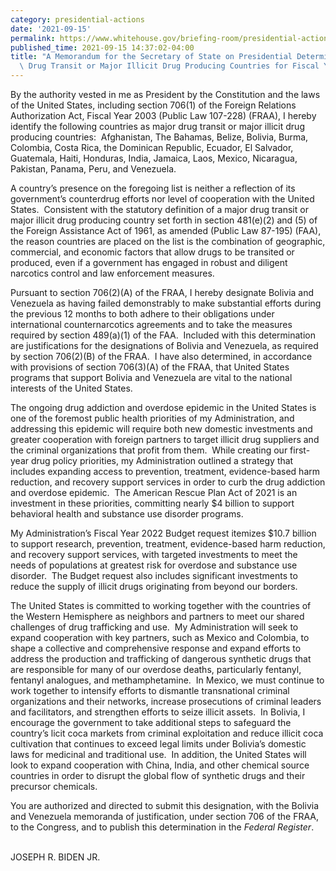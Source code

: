 ```yaml
---
category: presidential-actions
date: '2021-09-15'
permalink: https://www.whitehouse.gov/briefing-room/presidential-actions/2021/09/15/a-memorandum-for-the-secretary-of-state-on-presidential-determination-on-major-drug-transit-or-major-illicit-drug-producing-countries-for-fiscal-year-2022/
published_time: 2021-09-15 14:37:02-04:00
title: "A Memorandum for the Secretary of State on Presidential Determination on Major\
  \ Drug Transit or Major Illicit Drug Producing Countries for Fiscal Year\_2022"
---
```

 
By the authority vested in me as President by the Constitution and the
laws of the United States, including section 706(1) of the Foreign
Relations Authorization Act, Fiscal Year 2003 (Public Law 107-228)
(FRAA), I hereby identify the following countries as major drug transit
or major illicit drug producing countries:  Afghanistan, The Bahamas,
Belize, Bolivia, Burma, Colombia, Costa Rica, the Dominican Republic,
Ecuador, El Salvador, Guatemala, Haiti, Honduras, India, Jamaica, Laos,
Mexico, Nicaragua, Pakistan, Panama, Peru, and Venezuela.  
  
A country’s presence on the foregoing list is neither a reflection of
its government’s counterdrug efforts nor level of cooperation with the
United States.  Consistent with the statutory definition of a major drug
transit or major illicit drug producing country set forth in section
481(e)(2) and (5) of the Foreign Assistance Act of 1961, as amended
(Public Law 87-195) (FAA), the reason countries are placed on the list
is the combination of geographic, commercial, and economic factors that
allow drugs to be transited or produced, even if a government has
engaged in robust and diligent narcotics control and law enforcement
measures.   
  
Pursuant to section 706(2)(A) of the FRAA, I hereby designate Bolivia
and Venezuela as having failed demonstrably to make substantial efforts
during the previous 12 months to both adhere to their obligations under
international counternarcotics agreements and to take the measures
required by section 489(a)(1) of the FAA.  Included with this
determination are justifications for the designations of Bolivia and
Venezuela, as required by section 706(2)(B) of the FRAA.  I have also
determined, in accordance with provisions of section 706(3)(A) of the
FRAA, that United States programs that support Bolivia and Venezuela are
vital to the national interests of the United States.  
  
The ongoing drug addiction and overdose epidemic in the United States is
one of the foremost public health priorities of my Administration, and
addressing this epidemic will require both new domestic investments and
greater cooperation with foreign partners to target illicit drug
suppliers and the criminal organizations that profit from them.  While
creating our first-year drug policy priorities, my Administration
outlined a strategy that includes expanding access to prevention,
treatment, evidence-based harm reduction, and recovery support services
in order to curb the drug addiction and overdose epidemic.  The American
Rescue Plan Act of 2021 is an investment in these priorities, committing
nearly $4 billion to support behavioral health and substance use
disorder programs.   
  
My Administration’s Fiscal Year 2022 Budget request itemizes $10.7
billion to support research, prevention, treatment, evidence-based harm
reduction, and recovery support services, with targeted investments to
meet the needs of populations at greatest risk for overdose and
substance use disorder.  The Budget request also includes significant
investments to reduce the supply of illicit drugs originating from
beyond our borders.   
  
The United States is committed to working together with the countries of
the Western Hemisphere as neighbors and partners to meet our shared
challenges of drug trafficking and use.  My Administration will seek to
expand cooperation with key partners, such as Mexico and Colombia, to
shape a collective and comprehensive response and expand efforts to
address the production and trafficking of dangerous synthetic drugs that
are responsible for many of our overdose deaths, particularly fentanyl,
fentanyl analogues, and methamphetamine.  In Mexico, we must continue to
work together to intensify efforts to dismantle transnational criminal
organizations and their networks, increase prosecutions of criminal
leaders and facilitators, and strengthen efforts to seize illicit
assets.  In Bolivia, I encourage the government to take additional steps
to safeguard the country’s licit coca markets from criminal exploitation
and reduce illicit coca cultivation that continues to exceed legal
limits under Bolivia’s domestic laws for medicinal and traditional use.
 In addition, the United States will look to expand cooperation with
China, India, and other chemical source countries in order to disrupt
the global flow of synthetic drugs and their precursor chemicals.   
  
You are authorized and directed to submit this designation, with the
Bolivia and Venezuela memoranda of justification, under section 706 of
the FRAA, to the Congress, and to publish this determination in the
*Federal Register*.  
                            

JOSEPH R. BIDEN JR.
